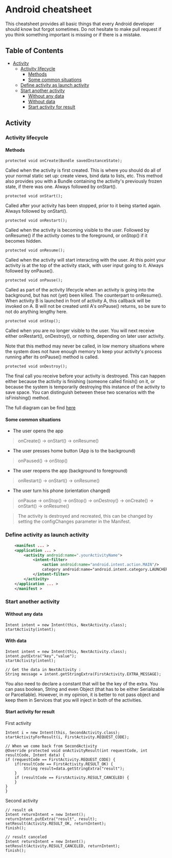 # Android cheatsheet #

This cheatsheet provides all basic things that every Android developer should know but forgot sometimes. Do not hesitate to make pull request if you think something important is missing or if there is a mistake.

## Table of Contents
  - [Activity](#activity)
    - [Activity lifecycle](#activity-lifecycle)
        - [Methods](#methods)
        - [Some common situations](#some-common-situations)
    - [Define activity as launch activity](#define-activity-as-launch-activity)
    - [Start another activity](#start-another-activity)
        - [Without any data](#without-any-data)
        - [Without data](#without-data)
        - [Start activity for result](#start-activity-for-result)

## Activity ##
### Activity lifecycle ###

#### Methods ####
    protected void onCreate(Bundle savedInstanceState);

Called when the activity is first created. This is where you should do all of your normal static set up: 
create views, bind data to lists, etc. This method also provides you with a Bundle containing the 
activity's previously frozen state, if there was one. Always followed by onStart().

    protected void onStart();

Called after your activity has been stopped, prior to it being started again. Always followed by onStart().

    protected void onRestart();

Called when the activity is becoming visible to the user. Followed by onResume() if the activity comes to the foreground, or onStop() if it becomes hidden.

    protected void onResume();

Called when the activity will start interacting with the user. At this point your activity is at the top of the activity stack, with user input going to it. Always followed by onPause().

    protected void onPause();

Called as part of the activity lifecycle when an activity is going into the background, but has not (yet) been killed. The counterpart to onResume(). When activity B is launched in front of activity A, this callback will be invoked on A. B will not be created until A's onPause() returns, so be sure to not do anything lengthy here.

    protected void onStop();

Called when you are no longer visible to the user. You will next receive either onRestart(), onDestroy(), or nothing, depending on later user activity.

Note that this method may never be called, in low memory situations where the system does not have enough memory to keep your activity's process running after its onPause() method is called.

    protected void onDestroy();

The final call you receive before your activity is destroyed. This can happen either because the activity is finishing (someone called finish() on it, or because the system is temporarily destroying this instance of the activity to save space. You can distinguish between these two scenarios with the isFinishing() method.

The full diagram can be find [here](https://developer.android.com/images/activity_lifecycle.png)

#### Some common situations ####

* The user opens the app
>    onCreate() -> onStart() ->  onResume()

* The user presses home button (App is to the background)
>    onPaused() -> onStop()

* The user reopens the app (background to foreground)
>    onRestart() -> onStart() -> onResume()

* The user turn his phone (orientation changed)
> onPause -> onStop() -> onStop() -> onDestroy() -> onCreate() -> onStart() -> onResume()

> The activity is destroyed and recreated, this can be changed by setting the configChanges parameter in the Manifest.

### Define activity as launch activity
```xml
    <manifest ... >
	<application ... >
		<activity android:name=".yourActivityName"> 
			<intent-filter> 
				<action android:name="android.intent.action.MAIN"/> 
				category android:name="android.intent.category.LAUNCHER"/>
			</intent-filter> 
		</activity>
	</application ... >
    </manifest >
```

### Start another activity
#### Without any data ####

    Intent intent = new Intent(this, NextActivity.class);
    startActivity(intent);

#### With data  ####
    
    Intent intent = new Intent(this, NextActivity.class);
    intent.putExtra("key","value");
    startActivity(intent);
    
    // Get the data in NextActivity :
    String message = intent.getStringExtra(FirstActivity.EXTRA_MESSAGE);
    
You also need to declare a constant that will be the key of the extra. You can pass boolean, String and even Object (that has to be either Serializable or Parcellable). However, in my opinion, it is better to not pass object and keep them in Services that you will inject in both of the activities.

#### Start activity for result ####

First activity

    Intent i = new Intent(this, SecondActivity.class); 
    startActivityForResult(i, FirstActivity.REQUEST_CODE);
    
    // When we come back from SecondActivity
    @Override protected void onActivityResult(int requestCode, int resultCode, Intent data) {
	if (requestCode == FirstActivity.REQUEST_CODE) { 
		if(resultCode == FirstActivity.RESULT_OK) { 
			String result=data.getStringExtra("result");
		} 
		if (resultCode == FirstActivity.RESULT_CANCELED) { 
		} 
	} 
    }

Second activity

    // result ok
    Intent returnIntent = new Intent(); 
    returnIntent.putExtra("result", result); 
    setResult(Activity.RESULT_OK, returnIntent); 
    finish();
    
    // result canceled
    Intent returnIntent = new Intent(); 
    setResult(Activity.RESULT_CANCELED, returnIntent);
    finish();

